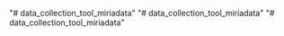 "# data_collection_tool_miriadata" 
"# data_collection_tool_miriadata" 
"# data_collection_tool_miriadata" 
